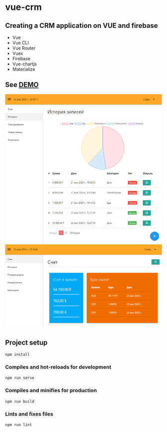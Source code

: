 # vue-crm
## Creating a CRM application on VUE and firebase

* Vue
* Vue CLI
* Vue Router
* Vuex
* Firebase
* Vue-chartjs
* Materialize

## See [DEMO](https://vue-crm-e0c0a.web.app/register)
![crm-project](vue-crm/screenshots/demo.png "crm-project")
![crm-project](vue-crm/screenshots/demo2.png "crm-project")

## Project setup
```
npm install
```
### Compiles and hot-reloads for development
```
npm run serve
```
### Compiles and minifies for production
```
npm run build
```
### Lints and fixes files
```
npm run lint
```
